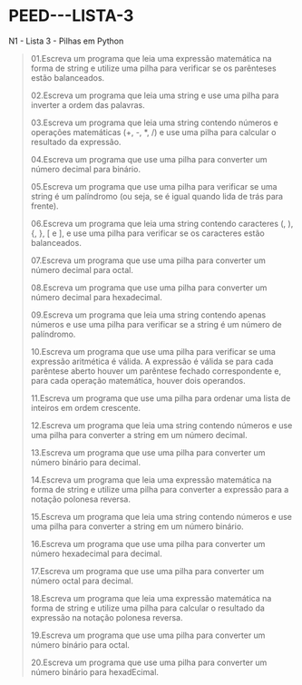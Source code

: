 # PEED---LISTA-3
N1 - Lista 3 - Pilhas em Python

>01.Escreva um programa que leia uma expressão matemática na forma de string e utilize uma pilha para verificar se os parênteses estão balanceados.
>
>02.Escreva um programa que leia uma string e use uma pilha para inverter a ordem das palavras.
>
>03.Escreva um programa que leia uma string contendo números e operações matemáticas (+, -, *, /) e use uma pilha para calcular o resultado da expressão.
>
>04.Escreva um programa que use uma pilha para converter um número decimal para binário.
>
>05.Escreva um programa que use uma pilha para verificar se uma string é um palíndromo (ou seja, se é igual quando lida de trás para frente).
>
>06.Escreva um programa que leia uma string contendo caracteres (, ), {, }, [ e ], e use uma pilha para verificar se os caracteres estão balanceados.
>
>07.Escreva um programa que use uma pilha para converter um número decimal para octal.
>
>08.Escreva um programa que use uma pilha para converter um número decimal para hexadecimal.
>
>09.Escreva um programa que leia uma string contendo apenas números e use uma pilha para verificar se a string é um número de palíndromo.
>
>10.Escreva um programa que use uma pilha para verificar se uma expressão aritmética é válida. A expressão é válida se para cada parêntese aberto houver um parêntese fechado correspondente e, para cada operação matemática, houver dois operandos.
>
>11.Escreva um programa que use uma pilha para ordenar uma lista de inteiros em ordem crescente.
>
>12.Escreva um programa que leia uma string contendo números e use uma pilha para converter a string em um número decimal.
>
>13.Escreva um programa que use uma pilha para converter um número binário para decimal.
>
>14.Escreva um programa que leia uma expressão matemática na forma de string e utilize uma pilha para converter a expressão para a notação polonesa reversa.
>
>15.Escreva um programa que leia uma string contendo números e use uma pilha para converter a string em um número binário.
>
>16.Escreva um programa que use uma pilha para converter um número hexadecimal para decimal.
>
>17.Escreva um programa que use uma pilha para converter um número octal para decimal.
>
>18.Escreva um programa que leia uma expressão matemática na forma de string e utilize uma pilha para calcular o resultado da expressão na notação polonesa reversa.
>
>19.Escreva um programa que use uma pilha para converter um número binário para octal.
>
>20.Escreva um programa que use uma pilha para converter um número binário para hexadEcimal.
